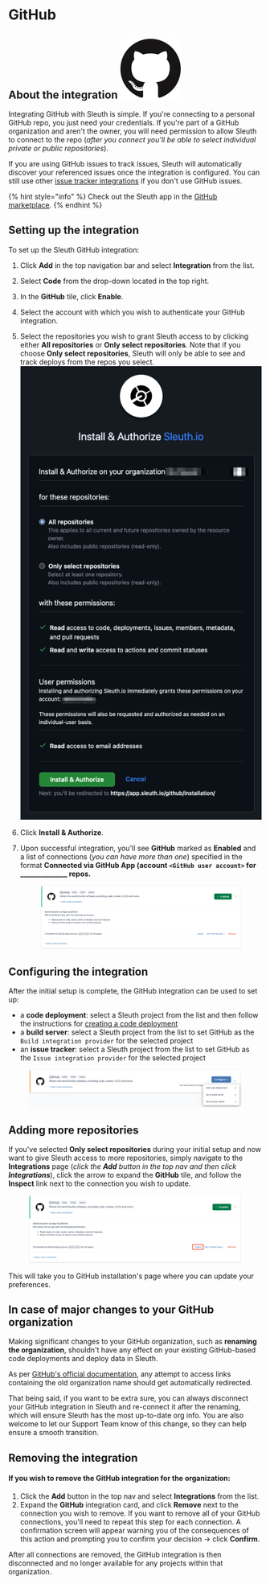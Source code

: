 # GitHub

## About the integration <img src="../../.gitbook/assets/github-mark-120px-plus.png" alt="" data-size="line">

Integrating GitHub with Sleuth is simple. If you're connecting to a personal GitHub repo, you just need your credentials. If you're part of a GitHub organization and aren't the owner, you will need permission to allow Sleuth to connect to the repo (_after you connect you'll be able to select individual private or public repositories_).

If you are using GitHub issues to track issues, Sleuth will automatically discover your referenced issues once the integration is configured. You can still use other [issue tracker integrations](../issue-trackers/) if you don't use GitHub issues.

{% hint style="info" %}
Check out the Sleuth app in the [GitHub marketplace](https://github.com/marketplace/sleuth-deployment-tracking).
{% endhint %}

## Setting up the integration

To set up the Sleuth GitHub integration:

1. Click **Add** in the top navigation bar and select **Integration** from the list.
2. Select **Code** from the drop-down located in the top right.
3. In the **GitHub** tile, click **Enable**.
4. Select the account with which you wish to authenticate your GitHub integration.
5. Select the repositories you wish to grant Sleuth access to by clicking either **All repositories** or **Only select repositories**. Note that if you choose **Only select repositories**, Sleuth will only be able to see and track deploys from the repos you select.\
   ![](<../../.gitbook/assets/image (122).png>)
6. Click **Install & Authorize**.
7.  Upon successful integration, you'll see **GitHub** marked as **Enabled** and a list of connections (_you can have more than one_) specified in the format **Connected via GitHub App (account `<GitHub user account>` for \_\_\_\_\_\_\_\_\_\_\_\_\_\_ repos.**&#x20;

    <figure><img src="../../.gitbook/assets/image (119).png" alt=""><figcaption></figcaption></figure>

## Configuring the integration

After the initial setup is complete, the GitHub integration can be used to set up:

* a **code deployment**: select a Sleuth project from the list and then follow the instructions for [creating a code deployment](https://help.sleuth.io/modeling-your-deployments/code-deployments/creating-a-deployment)
* a **build server**: select a Sleuth project from the list to set GitHub as the `Build integration provider` for the selected project
* an **issue tracker**: select a Sleuth project from the list to set GitHub as the `Issue integration provider` for the selected project

<figure><img src="../../.gitbook/assets/image (3) (1).png" alt=""><figcaption></figcaption></figure>

## Adding more repositories

If you've selected **Only select repositories** during your initial setup and now want to give Sleuth access to more repositories, simply navigate to the **Integrations** page (_click the **Add** button in the top nav and then click **Integrations**_), click the arrow to expand the **GitHub** tile, and follow the **Inspect** link next to the connection you wish to update.

<figure><img src="../../.gitbook/assets/image (120).png" alt=""><figcaption></figcaption></figure>

This will take you to GitHub installation's page where you can update your preferences.



## In case of major changes to your GitHub organization

Making significant changes to your GitHub organization, such as **renaming the organization**, shouldn't have any effect on your existing GitHub-based code deployments and deploy data in Sleuth.&#x20;

As per [GitHub's official documentation](https://docs.github.com/en/organizations/managing-organization-settings/renaming-an-organization), any attempt to access links containing the old organization name should get automatically redirected.

That being said, if you want to be extra sure, you can always disconnect your GitHub integration in Sleuth and re-connect it after the renaming, which will ensure Sleuth has the most up-to-date org info. You are also welcome to let our Support Team know of this change, so they can help ensure a smooth transition.

## Removing the integration

#### If you wish to remove the GitHub integration for the organization:

1. Click the **Add** button in the top nav and select **Integrations** from the list.
2. Expand the **GitHub** integration card, and click **Remove** next to the connection you wish to remove. If you want to remove all of your GitHub connections, you'll need to repeat this step for each connection. A confirmation screen will appear warning you of the consequences of this action and prompting you to confirm your decision -> click **Confirm**.

After all connections are removed, the GitHub integration is then disconnected and no longer available for any projects within that organization.
